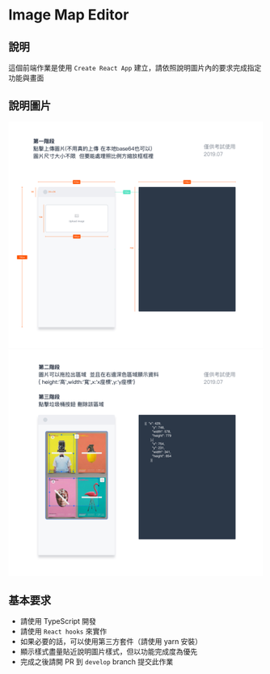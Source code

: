 # Image Map Editor

## 說明

這個前端作業是使用 `Create React App` 建立，請依照說明圖片內的要求完成指定功能與畫面

## 說明圖片

<img src="./src/assets/q1.jpg" />

<img src="./src/assets/q2.jpg" />

## 基本要求
- 請使用 TypeScript 開發
- 請使用 `React hooks` 來實作
- 如果必要的話，可以使用第三方套件（請使用 yarn 安裝）
- 顯示樣式盡量貼近說明圖片樣式，但以功能完成度為優先
- 完成之後請開 PR 到 `develop` branch 提交此作業